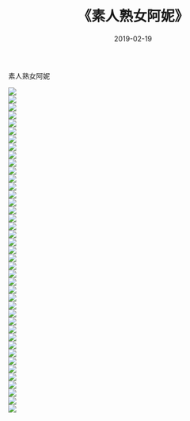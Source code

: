 ﻿---
layout: post
title:  《素人熟女阿妮》
date:   2019-02-19
img: http://img.660000.xyz/Sharelink/性感/2019/素人熟女阿妮/000.jpg
categories: [美女, 清纯, 唯美]
---

素人熟女阿妮

  ![](http://img.660000.xyz/Sharelink/性感/2019/素人熟女阿妮/001.jpg) <br> ![](http://img.660000.xyz/Sharelink/性感/2019/素人熟女阿妮/002.jpg) <br> ![](http://img.660000.xyz/Sharelink/性感/2019/素人熟女阿妮/003.jpg) <br> ![](http://img.660000.xyz/Sharelink/性感/2019/素人熟女阿妮/004.jpg) <br> ![](http://img.660000.xyz/Sharelink/性感/2019/素人熟女阿妮/005.jpg) <br> ![](http://img.660000.xyz/Sharelink/性感/2019/素人熟女阿妮/006.jpg) <br> ![](http://img.660000.xyz/Sharelink/性感/2019/素人熟女阿妮/007.jpg) <br> ![](http://img.660000.xyz/Sharelink/性感/2019/素人熟女阿妮/008.jpg) <br> ![](http://img.660000.xyz/Sharelink/性感/2019/素人熟女阿妮/009.jpg) <br> ![](http://img.660000.xyz/Sharelink/性感/2019/素人熟女阿妮/010.jpg) <br> ![](http://img.660000.xyz/Sharelink/性感/2019/素人熟女阿妮/011.jpg) <br> ![](http://img.660000.xyz/Sharelink/性感/2019/素人熟女阿妮/012.jpg) <br> ![](http://img.660000.xyz/Sharelink/性感/2019/素人熟女阿妮/013.jpg) <br> ![](http://img.660000.xyz/Sharelink/性感/2019/素人熟女阿妮/014.jpg) <br> ![](http://img.660000.xyz/Sharelink/性感/2019/素人熟女阿妮/015.jpg) <br> ![](http://img.660000.xyz/Sharelink/性感/2019/素人熟女阿妮/016.jpg) <br> ![](http://img.660000.xyz/Sharelink/性感/2019/素人熟女阿妮/017.jpg) <br> ![](http://img.660000.xyz/Sharelink/性感/2019/素人熟女阿妮/018.jpg) <br> ![](http://img.660000.xyz/Sharelink/性感/2019/素人熟女阿妮/019.jpg) <br> ![](http://img.660000.xyz/Sharelink/性感/2019/素人熟女阿妮/020.jpg) <br> ![](http://img.660000.xyz/Sharelink/性感/2019/素人熟女阿妮/021.jpg) <br> ![](http://img.660000.xyz/Sharelink/性感/2019/素人熟女阿妮/022.jpg) <br> ![](http://img.660000.xyz/Sharelink/性感/2019/素人熟女阿妮/023.jpg) <br> ![](http://img.660000.xyz/Sharelink/性感/2019/素人熟女阿妮/024.jpg) <br> ![](http://img.660000.xyz/Sharelink/性感/2019/素人熟女阿妮/025.jpg) <br> ![](http://img.660000.xyz/Sharelink/性感/2019/素人熟女阿妮/026.jpg) <br> ![](http://img.660000.xyz/Sharelink/性感/2019/素人熟女阿妮/027.jpg) <br> ![](http://img.660000.xyz/Sharelink/性感/2019/素人熟女阿妮/028.jpg) <br> ![](http://img.660000.xyz/Sharelink/性感/2019/素人熟女阿妮/029.jpg) <br> ![](http://img.660000.xyz/Sharelink/性感/2019/素人熟女阿妮/030.jpg) <br> ![](http://img.660000.xyz/Sharelink/性感/2019/素人熟女阿妮/031.jpg) <br> ![](http://img.660000.xyz/Sharelink/性感/2019/素人熟女阿妮/032.jpg) <br> ![](http://img.660000.xyz/Sharelink/性感/2019/素人熟女阿妮/033.jpg) <br> ![](http://img.660000.xyz/Sharelink/性感/2019/素人熟女阿妮/034.jpg) <br> ![](http://img.660000.xyz/Sharelink/性感/2019/素人熟女阿妮/035.jpg) <br> ![](http://img.660000.xyz/Sharelink/性感/2019/素人熟女阿妮/036.jpg) <br> ![](http://img.660000.xyz/Sharelink/性感/2019/素人熟女阿妮/037.jpg) <br> ![](http://img.660000.xyz/Sharelink/性感/2019/素人熟女阿妮/038.jpg) <br> ![](http://img.660000.xyz/Sharelink/性感/2019/素人熟女阿妮/039.jpg) <br> ![](http://img.660000.xyz/Sharelink/性感/2019/素人熟女阿妮/040.jpg) <br> ![](http://img.660000.xyz/Sharelink/性感/2019/素人熟女阿妮/041.jpg) <br>
